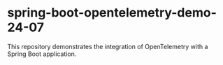 # spring-boot-opentelemetry-demo-24-07
This repository demonstrates the integration of OpenTelemetry with a Spring Boot application. 
